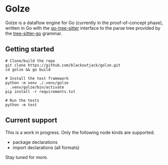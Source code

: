 # Golze

Golze is a dataflow engine for Go (currently in the proof-of-concept phase),
written in Go with the
[go-tree-sitter](https://github.com/tree-sitter/go-tree-sitter)
interface to the parse tree provided by the
[tree-sitter-go](https://github.com/tree-sitter/tree-sitter-go)
grammar.

## Getting started

```
# Clone/build the repo
git clone https://github.com/blackoutjack/golze.git
cd golze && go build

# Install the test framework
python -m venv ./.venv/golze
. .venv/golze/bin/activate
pip install -r requirements.txt

# Run the tests
python -m test
```

## Current support

This is a work in progress. Only the following node kinds are supported.
- package declarations
- import declarations (all formats)

Stay tuned for more.
